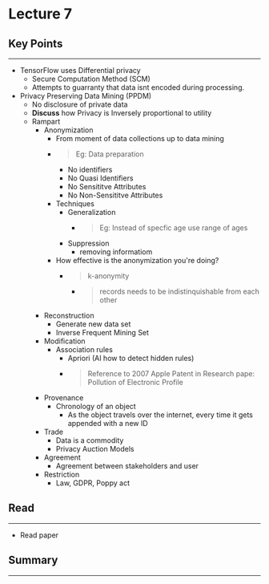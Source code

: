 # Lecture 7
## Key Points 
----------------------------------------------------
- TensorFlow uses Differential privacy
  - Secure Computation Method (SCM)
  - Attempts to guarranty that data isnt encoded during processing.
- Privacy Preserving Data Mining (PPDM)
  - No disclosure of private data
  - **Discuss** how Privacy is Inversely proportional to utility
  - Rampart
    - Anonymization
      - From moment of data collections up to data mining
      - > Eg: Data preparation
        - No identifiers
        - No Quasi Identifiers
        - No Sensititve Attributes
        - No Non-Sensititve Attributes
      - Techniques
        - Generalization
          - > Eg: Instead of specfic age use range of ages
        - Suppression
          - removing informatiom
      - How effective is the anonymization you're doing?
        - > k-anonymity
          - > records needs to be indistinquishable from each other
    - Reconstruction
      - Generate new data set
      - Inverse Frequent Mining Set
    - Modification
      - Association rules
        - Apriori (AI how to detect hidden rules)
        - > Reference to 2007 Apple Patent in Research pape: Pollution of Electronic Profile
    - Provenance
      - Chronology of an object
        - As the object travels over the internet, every time it gets appended with a new ID
    - Trade
      - Data is a commodity
      - Privacy Auction Models
    - Agreement
      - Agreement between stakeholders and user
    - Restriction
      - Law, GDPR, Poppy act
## Read
----------------------------------------------------
- Read paper
## Summary
----------------------------------------------------
 